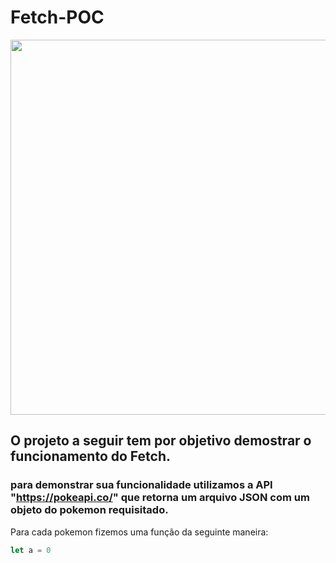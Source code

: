# Fetch-POC

<img src="https://hermes.dio.me/articles/cover/219ebdb2-de46-45c3-b829-3a5ae90793a2.jpg" width="600px" >

## O projeto a seguir tem por objetivo demostrar o funcionamento do Fetch.

### para demonstrar sua funcionalidade utilizamos a API "https://pokeapi.co/" que retorna um arquivo JSON com um objeto do pokemon requisitado.
Para cada pokemon fizemos uma função da seguinte maneira:

~~~javascript
let a = 0
~~~~
